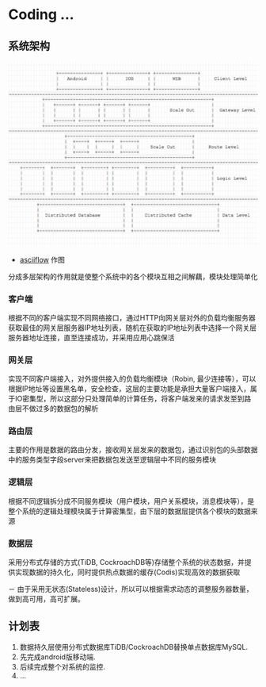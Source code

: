 # Coding ...

## 系统架构

![image](doc/架构图.png)
- [asciiflow](http://asciiflow.com) 作图

分成多层架构的作用就是使整个系统中的各个模块互相之间解藕，模块处理简单化

### 客户端

根据不同的客户端实现不同网络接口，通过HTTP向网关层对外的负载均衡服务器获取最佳的网关层服务器IP地址列表，随机在获取的IP地址列表中选择一个网关层服务器地址连接，直至连接成功，并采用应用心跳保活

### 网关层

实现不同客户端接入，对外提供接入的负载均衡模块（Robin, 最少连接等），可以根据IP地址等设置黑名单，安全检查，这层的主要功能是承担大量客户端接入，属于IO密集型，所以这部分只处理简单的计算任务，将客户端发来的请求发至到路由层不做过多的数据包的解析

### 路由层

主要的作用是数据的路由分发，接收网关层发来的数据包，通过识别包的头部数据中的服务类型字段server来把数据包发送至逻辑层中不同的服务模块

### 逻辑层

根据不同逻辑拆分成不同服务模块（用户模块，用户关系模块，消息模块等），是整个系统的逻辑处理模块属于计算密集型，由下层的数据层提供各个模块的数据来源

### 数据层

采用分布式存储的方式(TiDB, CockroachDB等)存储整个系统的状态数据，并提供实现数据的持久化，同时提供热点数据的缓存(Codis)实现高效的数据获取

－ 由于采用无状态(Stateless)设计，所以可以根据需求动态的调整服务器数量，做到高可用，高可扩展。

## 计划表

1. 数据持久层使用分布式数据库TiDB/CockroachDB替换单点数据库MySQL.
2. 先完成android版移动端.
3. 后续完成整个对系统的监控.
4. ...

